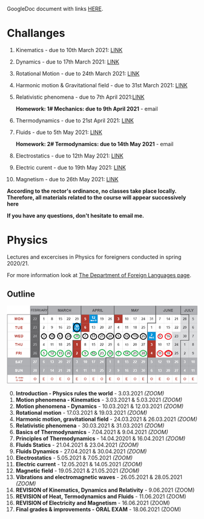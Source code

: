 GoogleDoc document with links [HERE](https://docs.google.com/spreadsheets/d/1IK8AE2Pe77JtQBnO-fBYLQZ87U3I5z5a7VCKhyHGU7I/edit?usp=sharing).

# Challanges
1. Kinematics - due to 10th March 2021: [LINK](https://kahoot.it/challenge/08736132?challenge-id=459c69ba-0699-474d-ae7d-12916780bd23_1614952577307)
2. Dynamics - due to 17th March 2021: [LINK](https://kahoot.it/challenge/04307658?challenge-id=459c69ba-0699-474d-ae7d-12916780bd23_1615325575325)
3. Rotational Motion - due to 24th March 2021: [LINK](https://kahoot.it/challenge/02469638?challenge-id=459c69ba-0699-474d-ae7d-12916780bd23_1615632003886)
4. Harmonic motion & Gravitational field - due to 31st March 2021: [LINK](https://kahoot.it/challenge/06827178?challenge-id=459c69ba-0699-474d-ae7d-12916780bd23_1616433512945)
5. Relativistic phenomena - due to 7th April 2021:[LINK](https://kahoot.it/challenge/06839625?challenge-id=459c69ba-0699-474d-ae7d-12916780bd23_1616858954560)
      
    **Homework: 1# Mechanics:  due to 9th April 2021** - email

6. Thermodynamics - due to 21st April 2021: [LINK](https://kahoot.it/challenge/05714078?challenge-id=459c69ba-0699-474d-ae7d-12916780bd23_1618057282875)
7. Fluids - due to 5th May 2021: [LINK](https://kahoot.it/challenge/07689838?challenge-id=459c69ba-0699-474d-ae7d-12916780bd23_1619368057925)
      
    **Homework: 2# Termodynamics:  due to 14th May 2021** - email

8. Electrostatics - due to 12th May 2021: [LINK](https://kahoot.it/challenge/06202797?challenge-id=459c69ba-0699-474d-ae7d-12916780bd23_1620163847265)
9. Electric curent - due to 19th May 2021: [LINK](https://kahoot.it/challenge/02521304?challenge-id=459c69ba-0699-474d-ae7d-12916780bd23_1620475768723)
10. Magnetism - due to 26th May 2021: [LINK](https://kahoot.it/challenge/02000554?challenge-id=459c69ba-0699-474d-ae7d-12916780bd23_1621164013298)

**According to the rector's ordinance, no classes take place locally. Therefore, all materials related to the course will appear successively here**

**If you have any questions, don't hesitate to email me.**

# Physics
Lectures and excercises in Physics for foreigners conducted in spring 2020/21.

For more information look at [The Department of Foreign Languages page](http://sjo.pwr.edu.pl/en/students/courses-preparing-for-studying-in-poland/preparatory-english-courses).

## Outline

![](images/callendar.png)

0. **Introduction - Physics rules the world** - 3.03.2021 *(ZOOM)*
1. **Motion phenomena - Kinematics** - 3.03.2021 & 5.03.2021 *(ZOOM)*
2. **Motion phenomena - Dynamics** - 10.03.2021 & 12.03.2021 *(ZOOM)*
3. **Rotational motion** - 17.03.2021 & 19.03.2021 *(ZOOM)*
4. **Harmonic motion, gravitational field** - 24.03.2021 & 26.03.2021 *(ZOOM)*
5. **Relativistic phenomena** - 30.03.2021 & 31.03.2021 *(ZOOM)*
6. **Basics of Thermodynamics** - 7.04.2021 & 9.04.2021 *(ZOOM)*
7. **Principles of Thermodynamics** - 14.04.20201 & 16.04.2021 *(ZOOM)*
8. **Fluids Statics** - 21.04.2021 & 23.04.2021 *(ZOOM)*
9. **Fluids Dynamics** - 27.04.2021 & 30.04.2021 *(ZOOM)*
10. **Electrostatics** - 5.05.2021 & 7.05.2021 *(ZOOM)*
11. **Electric current** - 12.05.2021 & 14.05.2021 *(ZOOM)*
12. **Magnetic field** - 19.05.2021 & 21.05.2021 *(ZOOM)*
13. **Vibrations and electromagnetic waves** - 26.05.2021 & 28.05.2021 *(ZOOM)*
14. **REVISION of Kinematics, Dynamics and Relativity** - 9.06.2021 (ZOOM)
15. **REVISION of Heat, Termodynamics and Fluids** - 11.06.2021 (ZOOM)
16. **REVISION of Electricity and Magnetism** - 16.06.2021 (ZOOM)
17. **Final grades & improvements - ORAL EXAM** - 18.06.2021 (ZOOM)
